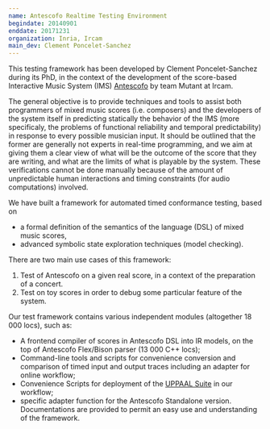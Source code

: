 ```yaml
---
name: Antescofo Realtime Testing Environment
begindate: 20140901
enddate: 20171231
organization: Inria, Ircam
main_dev: Clement Poncelet-Sanchez
---
```


This testing framework has been developed by Clement Poncelet-Sanchez during its PhD,
in the context of the development of 
the score-based Interactive Music System (IMS)
[Antescofo](https://jacquema.gitlabpages.inria.fr/software/antescofo)
by team Mutant at Ircam.

The general objective 
is to provide techniques and tools to assist both programmers of 
mixed music scores (i.e. composers) and the developers of the system itself
in predicting statically the behavior of the IMS 
(more specificaly, the problems of
functional reliability and temporal predictability)
in response to every possible musician input. 
It should be outlined that the former are generally not experts in real-time programming, and we aim at giving them a clear view of what will be the outcome of the score that they are writing, 
and what are the limits of what is playable by the system. 
These verifications cannot be done manually 
because of the amount of unpredictable human interactions 
and timing constraints (for audio computations) involved.

We have built a framework for automated timed conformance testing, 
based on 
* a formal definition of the semantics of the language (DSL) of mixed music scores, 
* advanced symbolic state exploration techniques (model checking).

There are two main use cases of this framework:
1. Test of Antescofo on a given real score, in a context of the preparation of a concert. 
1. Test on toy scores in order to debug some particular feature of the system.

Our test framework contains various independent modules (altogether 18 000 locs), such as: 
* A frontend compiler of scores in Antescofo DSL into IR models, on the top of Antescofo Flex/Bison parser (13 000 C++ locs); 
* Command-line tools and scripts for convenience conversion and comparison of timed input and output traces including an adapter for online workflow; 
* Convenience Scripts for deployment of the [UPPAAL Suite](http://www.uppaal.org) in our workflow; 
* specific adapter function for the Antescofo Standalone version. 
Documentations are provided to permit an easy use and understanding of the framework.
